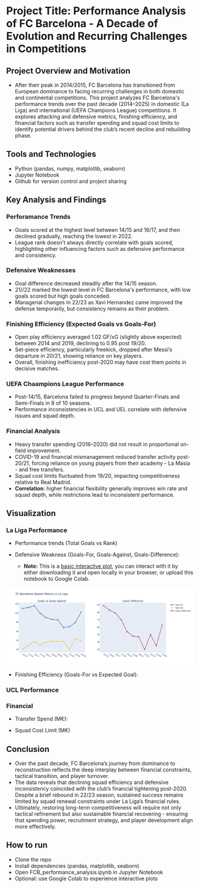 # Project Title: Performance Analysis of FC Barcelona - A Decade of Evolution and Recurring Challenges in Competitions

## Project Overview and Motivation

- After their peak in 2014/2015, FC Barcelona has transitioned from European dominance to facing recurring challenges in both domestic and continental competitions. This project analyzes FC Barcelona's performance trends over the past decade (2014–2025) in domestic (La Liga) and international (UEFA Champions League) competitions. It explores attacking and defensive metrics, finishing efficiency, and financial factors such as transfer spending and squad cost limits to identify potential drivers behind the club’s recent decline and rebuilding phase.

## Tools and Technologies

- Python (pandas, numpy, matplotlib, seaborn)
- Jupyter Notebook
- Github for version control and project sharing

## Key Analysis and Findings

### Perforamance Trends

- Goals scored at the highest level between 14/15 and 16/17, and then declined gradually, reaching the lowest in 2022.
- League rank doesn't always directly correlate with goals scored, highlighting other influencing factors such as defensive performance and consistency.

### Defensive Weaknesses

- Goal difference decreased steadily after the 14/15 season.
- 21//22 marked the lowest level in FC Barcelona's performance, with low goals scored but high goals conceded.
- Managerial changes in 22/23 as Xavi Hernandez came improved the defense temporarily, but consistency remains as their problem.

### Finishing Efficiency (Expected Goals vs Goals-For)

- Open play efficiency averaged 1.02 GF/xG (slightly above expected) between 2014 and 2019, declining to 0.95 post 19/20.
- Set-piece efficiency, particularly freekick, dropped after Messi’s departure in 20/21, showing reliance on key players.
- Overall, finishing inefficiency post-2020 may have cost them points in decisive matches.

### UEFA Chaampions League Performance

- Post-14/15, Barcelona failed to progress beyond Quarter-Finals and Semi-Finals in 8 of 10 seasons.
- Performance inconsistencies in UCL and UEL correlate with defensive issues and squad depth.

### Financial Analysis

- Heavy transfer spending (2016–2020) did not result in proportional on-field improvement.
- COVID-19 and financial mismanagement reduced transfer activity post-20/21, forcing reliance on young players from their academy - La Masia - and free transfers.
- Squad cost limits fluctuated from 19/20, impacting competitiveness relative to Real Madrid.
- **Correlation**: higher financial flexibility generally improves win rate and squad depth, while restrictions lead to inconsistent performance.

## Visualization

### La Liga Performance

- Performance trends (Total Goals vs Rank)

- Defensive Weakness (Goals-For, Goals-Against, Goals-Difference):

  - **Note:** This is a [basic interactive plot](outputs/html/goals_vs_ga.html), you can interact with it by either downloading it and open locally in your browser, or upload this notebook to Google Colab.

![Goals vs GA](outputs/figures/goals_vs_ga.png)

- Finishing Efficiency (Goals-For vs Expected Goal): 

### UCL Performance

### Financial

- Transfer Spend (M€):
  
- Squad Cost Limit (M€)

## Conclusion

- Over the past decade, FC Barcelona’s journey from dominance to reconstruction reflects the deep interplay between financial constraints, tactical transition, and player turnover.
- The data reveals that declining squad efficiency and defensive inconsistency coincided with the club’s financial tightening post-2020. Despite a brief rebound in 22/23 season, sustained success remains limited by squad renewal constraints under La Liga’s financial rules.
- Ultimately, restoring long-term competitiveness will require not only tactical refinement but also sustainable financial recovering - ensuring that spending power, recruitment strategy, and player development align more effectively.

## How to run

- Clone the repo
- Install dependencies (pandas, matplotlib, seaborn)
- Open FCB_performance_analysis.ipynb in Jupyter Notebook
- Optional: use Google Colab to experience interactive plots

